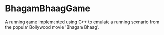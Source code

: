 # BhagamBhaagGame
A running game implemented using C++ to emulate a running scenario from the popular Bollywood movie 'Bhagam Bhaag'.
